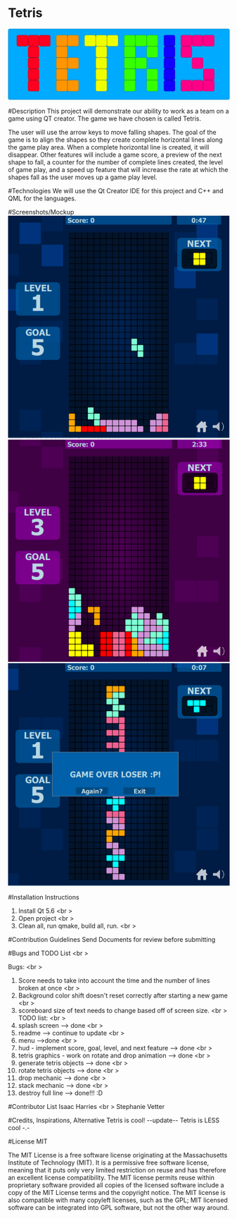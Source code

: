 # Tetris
![Alt text](icon2.jpg)

#Description
This project will demonstrate our ability to work as a team on a game using QT creator. The game we have chosen is called Tetris.

The user will use the arrow keys to move falling shapes. The goal of the game is to align the shapes so they create complete horizontal lines along the game play area. When a complete horizontal line is created, it will disappear. Other features will include a game score, a preview of the next shape to fall, a counter for the number of complete lines created, the level of game play, and a speed up feature that will increase the rate at which the shapes fall as the user moves up a game play level.

#Technologies
We will use the Qt Creator IDE for this project and C++ and QML for the languages.

#Screenshots/Mockup
![Alt text](Capture1.PNG)
![Alt text](Capture2.PNG)
![Alt text](Capture3.PNG)

#Installation Instructions
1. Install Qt 5.6 <br \>
2. Open project <br \>
3. Clean all, run qmake, build all, run. <br \> 

#Contribution Guidelines
Send Documents for review before submitting

#Bugs and TODO List <br \>

Bugs: <br \>
1. Score needs to take into account the time and the number of lines broken at once <br \>
2. Background color shift doesn't reset correctly after starting a new game <br \>
3. scoreboard size of text needs to change based off of screen size. <br \>
TODO list: <br \>
1. splash screen --> done <br \>
2. readme --> continue to update <br \>
3. menu -->done <br \>
4. hud - implement score, goal, level, and next feature --> done <br \>
5. tetris graphics - work on rotate and drop animation --> done <br \>
6. generate tetris objects --> done <br \>
7. rotate tetris objects --> done <br \>
8. drop mechanic --> done <br \>
9. stack mechanic --> done <br \>
10. destroy full line --> done!!! :D 

#Contributor List
Isaac Harries <br \>
Stephanie Vetter 

#Credits, Inspirations, Alternative
Tetris is cool!
--update--
Tetris is LESS cool -.-

#License
MIT

The MIT License is a free software license originating at the Massachusetts Institute of Technology (MIT). It is a permissive free software license, meaning that it puts only very limited restriction on reuse and has therefore an excellent license compatibility. The MIT license permits reuse within proprietary software provided all copies of the licensed software include a copy of the MIT License terms and the copyright notice. The MIT license is also compatible with many copyleft licenses, such as the GPL; MIT licensed software can be integrated into GPL software, but not the other way around.
